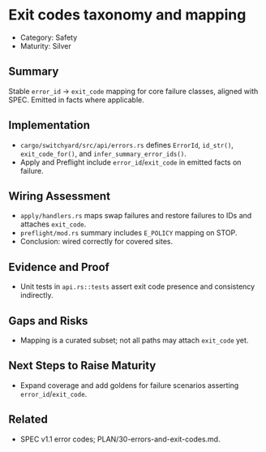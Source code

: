 # Exit codes taxonomy and mapping

- Category: Safety
- Maturity: Silver

## Summary

Stable `error_id` → `exit_code` mapping for core failure classes, aligned with SPEC. Emitted in facts where applicable.

## Implementation

- `cargo/switchyard/src/api/errors.rs` defines `ErrorId`, `id_str()`, `exit_code_for()`, and `infer_summary_error_ids()`.
- Apply and Preflight include `error_id`/`exit_code` in emitted facts on failure.

## Wiring Assessment

- `apply/handlers.rs` maps swap failures and restore failures to IDs and attaches `exit_code`.
- `preflight/mod.rs` summary includes `E_POLICY` mapping on STOP.
- Conclusion: wired correctly for covered sites.

## Evidence and Proof

- Unit tests in `api.rs::tests` assert exit code presence and consistency indirectly.

## Gaps and Risks

- Mapping is a curated subset; not all paths may attach `exit_code` yet.

## Next Steps to Raise Maturity

- Expand coverage and add goldens for failure scenarios asserting `error_id`/`exit_code`.

## Related

- SPEC v1.1 error codes; PLAN/30-errors-and-exit-codes.md.
